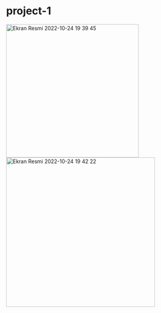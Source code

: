 # project-1 
<img width="358" alt="Ekran Resmi 2022-10-24 19 39 45" src="https://user-images.githubusercontent.com/53395371/197580212-5348b037-31d7-4a3e-875c-5a2fef595672.png"> <img width="402" alt="Ekran Resmi 2022-10-24 19 42 22" src="https://user-images.githubusercontent.com/53395371/197580222-ac36fc85-89e0-4196-a3df-ab5d5711d66a.png">

